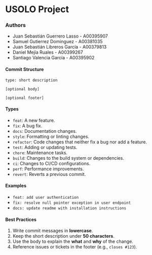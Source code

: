 # USOLO Project

### Authors

- Juan Sebastián Guerrero Lasso - A00395907
- Samuel Gutierrez Dominguez - A00381035
- Juan Sebastián Libreros García - A00379813
- Daniel Mejía Ruales - A00399267
- Santiago Valencia García - A00395902

#### Commit Structure

```
type: short description

[optional body]

[optional footer]
```

#### Types

- `feat`: A new feature.
- `fix`: A bug fix.
- `docs`: Documentation changes.
- `style`: Formatting or linting changes.
- `refactor`: Code changes that neither fix a bug nor add a feature.
- `test`: Adding or updating tests.
- `chore`: Maintenance tasks.
- `build`: Changes to the build system or dependencies.
- `ci`: Changes to CI/CD configurations.
- `perf`: Performance improvements.
- `revert`: Reverts a previous commit.

#### Examples

- `feat: add user authentication`
- `fix: resolve null pointer exception in user endpoint`
- `docs: update readme with installation instructions`

#### Best Practices

1. Write commit messages in **lowercase**.
2. Keep the short description under **50 characters**.
3. Use the body to explain the **what** and **why** of the change.
4. Reference issues or tickets in the footer (e.g., `closes #123`).
